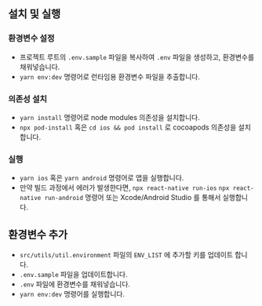 ## 설치 및 실행

### 환경변수 설정

-   프로젝트 루트의 `.env.sample` 파일을 복사하여 `.env` 파일을 생성하고, 환경변수를 채워넣습니다.
-   `yarn env:dev` 명령어로 런타임용 환경변수 파일을 추출합니다.

### 의존성 설치

-   `yarn install` 명령어로 node modules 의존성을 설치합니다.
-   `npx pod-install` 혹은 `cd ios && pod install` 로 cocoapods 의존성을 설치합니다.

### 실행

-   `yarn ios` 혹은 `yarn android` 명령어로 앱을 실행합니다.
-   만약 빌드 과정에서 에러가 발생한다면, `npx react-native run-ios` `npx react-native run-android` 명령어 또는 Xcode/Android Studio 를 통해서 실행합니다.

## 환경변수 추가

-   `src/utils/util.environment` 파일의 `ENV_LIST` 에 추가할 키를 업데이트 합니다.
-   `.env.sample` 파일을 업데이트합니다.
-   `.env` 파일에 환경변수를 채워넣습니다.
-   `yarn env:dev` 명령어를 실행합니다.
